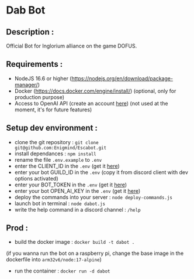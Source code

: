 # Dab Bot
## Description :
Official Bot for Inglorium alliance on the game DOFUS.

## Requirements :
- NodeJS 16.6 or higher (https://nodejs.org/en/download/package-manager/)
- Docker (https://docs.docker.com/engine/install/) (optional, only for production purpose)
- Access to OpenAI API (create an account [here](https://beta.openai.com/signup)) (not used at the moment, it's for future features)

## Setup dev environment :
- clone the git repository : `git clone git@github.com:Enigmind/Escabot.git`
- install dependances : `npm install`
- rename the file `.env.example` to `.env`
- enter the CLIENT_ID in the `.env` (get it [here](https://discord.com/developpers))
- enter your bot GUILD_ID in the `.env` (copy it from discord client with dev options activated)
- enter your BOT_TOKEN in the `.env` (get it [here](https://discord.com/developpers))
- enter your bot OPEN_AI_KEY in the `.env` (get it [here](https://beta.openai.com/account/api-keys))
- deploy the commands into your server : `node deploy-commands.js`
- launch bot in terminal : `node dabot.js`
- write the help command in a discord channel : `/help`


## Prod :
- build the docker image : `docker build -t dabot .`

(if you wanna run the bot on a raspberry pi, change the base image in the dockerfile into `arm32v6/node:17-alpine`)

- run the container : `docker run -d dabot`
